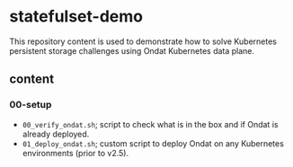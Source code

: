 # statefulset-demo
This repository content is used to demonstrate how to solve Kubernetes persistent storage challenges using Ondat Kubernetes data plane. 

## content

### 00-setup

- ```00_verify_ondat.sh```; script to check what is in the box and if Ondat is already deployed.
- ```01_deploy_ondat.sh```; custom script to deploy Ondat on any Kubernetes environments (prior to v2.5).

